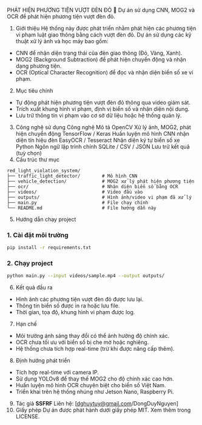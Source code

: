 PHÁT HIỆN PHƯƠNG TIỆN VƯỢT ĐÈN ĐỎ
🚦 Dự án sử dụng CNN, MOG2 và OCR để phát hiện phương tiện vượt đèn đỏ.
1. Giới thiệu
Hệ thống này được phát triển nhằm phát hiện các phương tiện vi phạm luật giao thông bằng cách vượt đèn đỏ. Dự án sử dụng các kỹ thuật xử lý ảnh và học máy bao gồm:

- CNN để nhận diện trạng thái của đèn giao thông (Đỏ, Vàng, Xanh).
- MOG2 (Background Subtraction) để phát hiện chuyển động và nhận dạng phương tiện.
- OCR (Optical Character Recognition) để đọc và nhận diện biển số xe vi phạm.
2. Mục tiêu chính
- Tự động phát hiện phương tiện vượt đèn đỏ thông qua video giám sát.
- Trích xuất khung hình vi phạm, định vị biển số và nhận diện nội dung.
- Lưu trữ thông tin vi phạm vào cơ sở dữ liệu hoặc hệ thống quản lý.
3. Công nghệ sử dụng
Công nghệ	Mô tả
OpenCV	Xử lý ảnh, MOG2, phát hiện chuyển động
TensorFlow / Keras	Huấn luyện mô hình CNN nhận diện tín hiệu đèn
EasyOCR / Tesseract	Nhận diện ký tự biển số xe
Python	Ngôn ngữ lập trình chính
SQLite / CSV / JSON	Lưu trữ kết quả (tuỳ chọn)
4. Cấu trúc thư mục
```
red_light_violation_system/
├── traffic_light_detector/        # Mô hình CNN
├── vehicle_detection/             # MOG2 xử lý phát hiện phương tiện
├── ocr/                           # Nhận diện biển số bằng OCR
├── videos/                        # Video đầu vào
├── outputs/                       # Hình ảnh/video vi phạm đã xử lý
├── main.py                        # File chạy chính
└── README.md                      # File hướng dẫn này
```
5. Hướng dẫn chạy project
### 1. Cài đặt môi trường
```bash
pip install -r requirements.txt
```
### 2. Chạy project
```bash
python main.py --input videos/sample.mp4 --output outputs/
```
6. Kết quả đầu ra
- Hình ảnh các phương tiện vượt đèn đỏ được lưu lại.
- Thông tin biển số được in ra hoặc lưu file.
- Thời gian, tọa độ, khung hình vi phạm được log.
7. Hạn chế
- Môi trường ánh sáng thay đổi có thể ảnh hưởng độ chính xác.
- OCR chưa tối ưu với biển số bị che mờ hoặc nghiêng.
- Hệ thống chưa tích hợp real-time (trừ khi được nâng cấp thêm).
8. Định hướng phát triển
- Tích hợp real-time với camera IP.
- Sử dụng YOLOv8 để thay thế MOG2 cho độ chính xác cao hơn.
- Huấn luyện mô hình OCR chuyên biệt cho biển số Việt Nam.
- Triển khai trên hệ thống nhúng như Jetson Nano, Raspberry Pi.
9. Tác giả
**SSFRF**
Liên hệ: [dghuytuy@gmail.com/DongDuyNguyen]
10. Giấy phép
Dự án được phát hành dưới giấy phép MIT. Xem thêm trong LICENSE.
